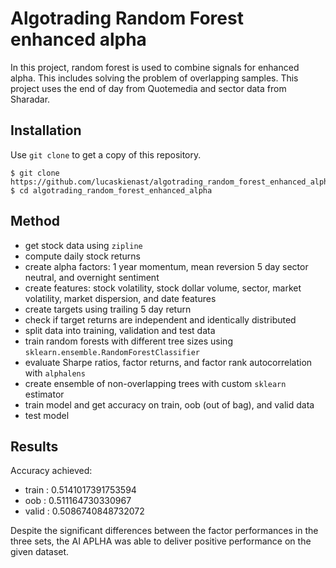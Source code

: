 # Algotrading Random Forest enhanced alpha
In this project, random forest is used to combine signals for enhanced alpha. This includes solving the problem of overlapping samples. This project uses the end of day from Quotemedia and sector data from Sharadar.

## Installation
Use `git clone` to get a copy of this repository.
```
$ git clone https://github.com/lucaskienast/algotrading_random_forest_enhanced_alpha.git
$ cd algotrading_random_forest_enhanced_alpha
```

## Method
- get stock data using `zipline`
- compute daily stock returns
- create alpha factors: 1 year momentum, mean reversion 5 day sector neutral, and overnight sentiment
- create features: stock volatility, stock dollar volume, sector, market volatility, market dispersion, and date features
- create targets using trailing 5 day return
- check if target returns are independent and identically distributed
- split data into training, validation and test data
- train random forests with different tree sizes using `sklearn.ensemble.RandomForestClassifier`
- evaluate Sharpe ratios, factor returns, and factor rank autocorrelation with `alphalens`
- create ensemble of non-overlapping trees with custom `sklearn` estimator
- train model and get accuracy on train, oob (out of bag), and valid data
- test model

## Results
Accuracy achieved:
- train : 0.5141017391753594
- oob : 0.511164730330967
- valid : 0.5086740848732072

Despite the significant differences between the factor performances in the three sets, the AI APLHA was able to deliver positive performance on the given dataset.
